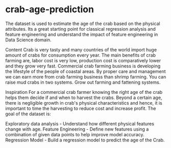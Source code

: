 # crab-age-prediction
The dataset is used to estimate the age of the crab based on the physical attributes. Its a great starting point for classical regression analysis and feature engineering and understand the impact of feature engineering in Data Science domain.

Content
Crab is very tasty and many countries of the world import huge amount of crabs for consumption every year. The main benefits of crab farming are, labor cost is very low, production cost is comparatively lower and they grow very fast. Commercial crab farming business is developing the lifestyle of the people of coastal areas. By proper care and management we can earn more from crab farming business than shrimp farming. You can raise mud crabs in two systems. Grow out farming and fattening systems.

Inspiration
For a commercial crab farmer knowing the right age of the crab helps them decide if and when to harvest the crabs. Beyond a certain age, there is negligible growth in crab's physical characteristics and hence, it is important to time the harvesting to reduce cost and increase profit. The goal of the dataset is:

Exploratory data analysis - Understand how different physical features change with age.
Feature Engineering - Define new features using a combination of given data points to help improve model accuracy.
Regression Model - Build a regression model to predict the age of the Crab.
